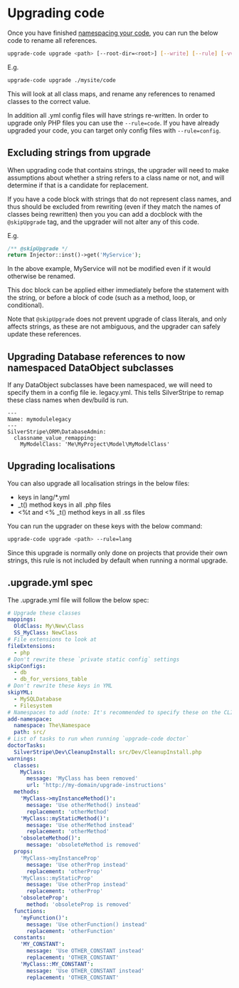 # Upgrading code

Once you have finished [namespacing your code](add-namespace.md), you can run the below code to rename all references.

```bash
upgrade-code upgrade <path> [--root-dir=<root>] [--write] [--rule] [-vvv]
```

E.g.

```bash
upgrade-code upgrade ./mysite/code
```

This will look at all class maps, and rename any references to renamed classes to the correct value.

In addition all .yml config files will have strings re-written. In order to upgrade only PHP files
you can use the `--rule=code`. If you have already upgraded your code, you can target only
config files with `--rule=config`.

## Excluding strings from upgrade

When upgrading code that contains strings, the upgrader will need to make assumptions about whether
a string refers to a class name or not, and will determine if that is a candidate for replacement.

If you have a code block with strings that do not represent class names, and thus should be excluded
from rewriting (even if they match the names of classes being rewritten) then you you can add a
docblock with the `@skipUpgrade` tag, and the upgrader will not alter any of this code.

E.g.

```PHP
/** @skipUpgrade */
return Injector::inst()->get('MyService');
```


In the above example, MyService will not be modified even if it would otherwise be renamed.

This doc block can be applied either immediately before the statement with the string, or
before a block of code (such as a method, loop, or conditional).

Note that `@skipUpgrade` does not prevent upgrade of class literals, and only affects strings,
as these are not ambiguous, and the upgrader can safely update these references.

## Upgrading Database references to now namespaced DataObject subclasses

If any DataObject subclasses have been namespaced, we will need to specify them in a config file ie. legacy.yml. This tells SilverStripe to remap these class names when dev/build is run.

```YML
---
Name: mymodulelegacy
---
SilverStripe\ORM\DatabaseAdmin:
  classname_value_remapping:
    MyModelClass: 'Me\MyProject\Model\MyModelClass'  
```

## Upgrading localisations

You can also upgrade all localisation strings in the below files:

 - keys in lang/*.yml
 - _t() method keys in all .php files
 - <%t and <% _t() method keys in all .ss files

You can run the upgrader on these keys with the below command:

```bash
upgrade-code upgrade <path> --rule=lang
```

Since this upgrade is normally only done on projects that provide their own strings,
this rule is not included by default when running a normal upgrade.

## .upgrade.yml spec

The .upgrade.yml file will follow the below spec:

```yaml
# Upgrade these classes
mappings:
  OldClass: My\New\Class
  SS_MyClass: NewClass
# File extensions to look at
fileExtensions:
  - php
# Don't rewrite these `private static config` settings
skipConfigs:
  - db
  - db_for_versions_table
# Don't rewrite these keys in YML
skipYML:
  - MySQLDatabase
  - Filesystem
# Namespaces to add (note: It's recommended to specify these on the CLI instead of via config file)
add-namespace:
  namespace: The\Namespace
  path: src/
# List of tasks to run when running `upgrade-code doctor`
doctorTasks:
  SilverStripe\Dev\CleanupInstall: src/Dev/CleanupInstall.php
warnings:
  classes:
    MyClass:
      message: 'MyClass has been removed'
      url: 'http://my-domain/upgrade-instructions'
  methods:
    'MyClass->myInstanceMethod()':
      message: 'Use otherMethod() instead'
      replacement: 'otherMethod'
    'MyClass::myStaticMethod()':
      message: 'Use otherMethod instead'
      replacement: 'otherMethod'
    'obsoleteMethod()':
      message: 'obsoleteMethod is removed'
  props:
    'MyClass->myInstanceProp'
      message: 'Use otherProp instead'
      replacement: 'otherProp'
    'MyClass::myStaticProp'
      message: 'Use otherProp instead'
      replacement: 'otherProp'
    'obsoleteProp':
      method: 'obsoleteProp is removed'
  functions:
    'myFunction()':
      message: 'Use otherFunction() instead'
      replacement: 'otherFunction'
  constants:
    'MY_CONSTANT':
      message: 'Use OTHER_CONSTANT instead'
      replacement: 'OTHER_CONSTANT'
    'MyClass::MY_CONSTANT':
      message: 'Use OTHER_CONSTANT instead'
      replacement: 'OTHER_CONSTANT'
```
